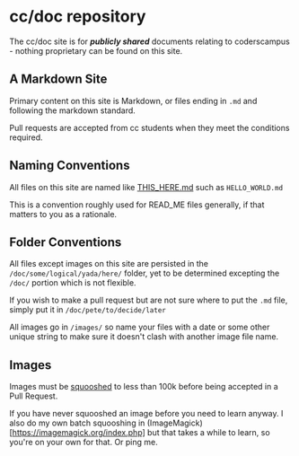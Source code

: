 # cc/doc repository

The cc/doc site is for _**publicly shared**_ documents relating to coderscampus - nothing proprietary can be found on this site.

## A Markdown Site

Primary content on this site is Markdown, or files ending in `.md` and following the markdown standard.

Pull requests are accepted from cc students when they meet the conditions required.

## Naming Conventions

All files on this site are named like [THIS_HERE.md](https://stackoverflow.com/questions/43224835/regex-to-match-all-capital-and-underscore) such as `HELLO_WORLD.md`

This is a convention roughly used for READ_ME files generally, if that matters to you as a rationale.

## Folder Conventions

All files except images on this site are persisted in the `/doc/some/logical/yada/here/` folder, yet to be determined excepting the `/doc/` portion which is not flexible.

If you wish to make a pull request but are not sure where to put the `.md` file, simply put it in `/doc/pete/to/decide/later`

All images go in `/images/` so name your files with a date or some other unique string to make sure it doesn't clash with another image file name.

## Images

Images must be [squooshed](https://squoosh.app/) to less than 100k before being accepted in a Pull Request.

If you have never squooshed an image before you need to learn anyway. I also do my own batch squooshing in (ImageMagick)[https://imagemagick.org/index.php] but that takes a while to learn, so you're on your own for that. Or ping me.